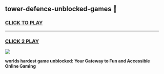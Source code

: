 
## tower-defence-unblocked-games 👋
<h3>
<a href="https://premium.freeplayer.one?title=tower-defence-unblocked-games&ref=14F">CLICK TO PLAY</a></h3>
<hr>

<h3>
<a href="https://premium.freeplayer.one?title=tower-defence-unblocked-games&ref=14F">CLICK 2 PLAY</a>
  
</h3>

<a href="https://premium.freeplayer.one?title=tower-defence-unblocked-games&ref=12F/"><img src="https://clearcache.store/games.png"></a>


**worlds hardest game unblocked: Your Gateway to Fun and Accessible Online Gaming**

